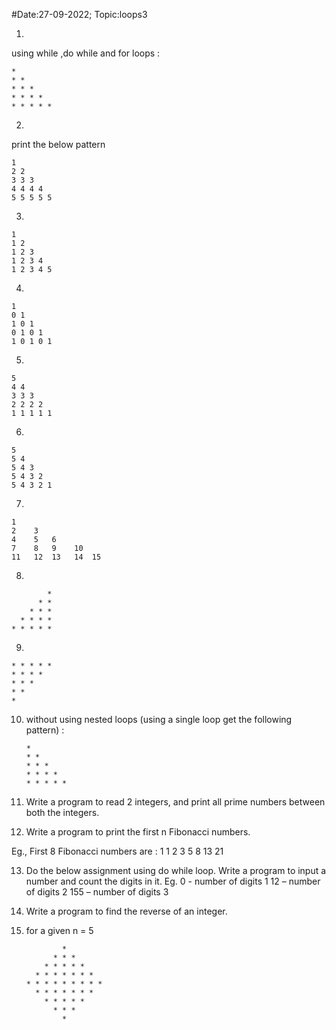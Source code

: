 #Date:27-09-2022; Topic:loops3

1)
using while ,do while and for loops :

    *
    * *
    * * *
    * * * *
    * * * * *

2) 
print the below pattern

    1
    2 2
    3 3 3
    4 4 4 4 
    5 5 5 5 5

3)

    1
    1 2
    1 2 3
    1 2 3 4
    1 2 3 4 5

4)

    1
    0 1
    1 0 1
    0 1 0 1
    1 0 1 0 1

5)

    5
    4 4
    3 3 3
    2 2 2 2
    1 1 1 1 1

6)


    5
    5 4
    5 4 3
    5 4 3 2
    5 4 3 2 1

7)


    1
    2    3
    4    5   6
    7    8   9    10
    11   12  13   14  15

8)


            *
          * *
        * * *
      * * * *
    * * * * *

9)

    * * * * *
    * * * *
    * * *
    * *
    *

10) without using nested loops (using a single loop get the following pattern) :

        *
        * *
        * * *
        * * * *
        * * * * *


11) Write a program to read 2 integers, and print all prime numbers between both the integers.

12) Write a program to print the first n Fibonacci numbers.

Eg., First 8 Fibonacci numbers are :
1  1  2  3  5  8  13  21

13)  Do the below assignment using do while loop.
Write a program to input a number and count the digits in it.
Eg.
0 - number of digits 1
12 – number of digits 2
155 – number of digits 3

14) Write a program to find the reverse of an integer.

15) for a given n = 5

                *
              * * *
            * * * * *
          * * * * * * *
        * * * * * * * * *
          * * * * * * *
            * * * * *
              * * *
                *



